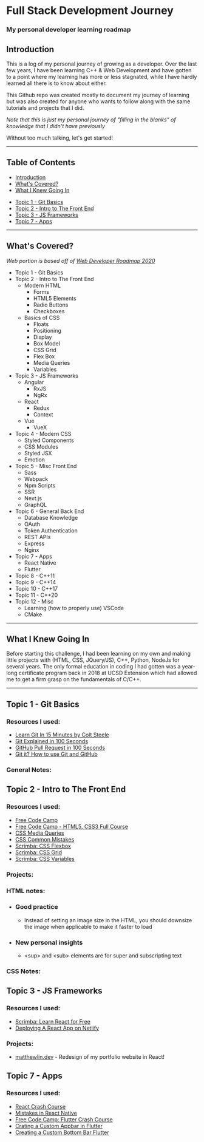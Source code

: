 # Full Stack Development Journey

### My personal developer learning roadmap

## Introduction

This is a log of my personal journey of growing as a developer. Over the last few years, I
have been learning C++ & Web Development and have gotten to a point where my
learning has more or less stagnated, while I have hardly learned all there is to
know about either.

This Github repo was created mostly to document my journey of learning but was
also created for anyone who wants to follow along with the same tutorials and
projects that I did.

_Note that this is just my personal journey of "filling in the blanks" of
knowledge that I didn't have previously_

Without too much talking, let's get started!

---

## Table of Contents

- [Introduction](#introduction)
- [What's Covered?](#whats-covered)
- [What I Knew Going In](#what-i-knew-going-in)

* [Topic 1 - Git Basics](#topic-1---git-basics)
* [Topic 2 - Intro to The Front End](#topic-2---intro-to-the-front-end)
* [Topic 3 - JS Frameworks](#topic-3---js-frameworks)
* [Topic 7 - Apps](#topic-7---apps)

---

## What's Covered?

_Web portion is based off of [Web Developer Roadmap 2020](https://github.com/kamranahmedse/developer-roadmap)_

- Topic 1 - Git Basics
- Topic 2 - Intro to The Front End
  - Modern HTML
    - Forms
    - HTML5 Elements
    - Radio Buttons
    - Checkboxes
  - Basics of CSS
    - Floats
    - Positioning
    - Display
    - Box Model
    - CSS Grid
    - Flex Box
    - Media Queries
    - Variables
- Topic 3 - JS Frameworks
  - Angular
    - RxJS
    - NgRx
  - React
    - Redux
    - Context
  - Vue
    - VueX
- Topic 4 - Modern CSS
  - Styled Components
  - CSS Modules
  - Styled JSX
  - Emotion
- Topic 5 - Misc Front End
  - Sass
  - Webpack
  - Npm Scripts
  - SSR
  - Next.js
  - GraphQL
- Topic 6 - General Back End
  - Database Knowledge
  - OAuth
  - Token Authentication
  - REST APIs
  - Express
  - Nginx
- Topic 7 - Apps
  - React Native
  - Flutter
- Topic 8 - C++11
- Topic 9 - C++14
- Topic 10 - C++17
- Topic 11 - C++20
- Topic 12 - Misc
  - Learning (how to properly use) VSCode
  - CMake

---

## What I Knew Going In

Before starting this challenge, I had been learning on my own and making little
projects with (HTML, CSS, JQuery/JS), C++, Python, NodeJs for several years. The
only formal education in coding I had gotten was a year-long certificate program
back in 2018 at UCSD Extension which had allowed me to get a firm grasp on the
fundamentals of C/C++.

---

## Topic 1 - Git Basics

### Resources I used:

- [Learn Git In 15 Minutes by Colt Steele](https://www.youtube.com/watch?v=USjZcfj8yxE&feature=youtu.be)
- [Git Explained in 100 Seconds](https://www.youtube.com/watch?v=hwP7WQkmECE)
- [GitHub Pull Request in 100 Seconds](https://www.youtube.com/watch?v=8lGpZkjnkt4)
- [Git it? How to use Git and GitHub](https://www.youtube.com/watch?v=HkdAHXoRtos)

### General Notes:

## Topic 2 - Intro to The Front End

### Resources I used:

- [Free Code Camp](https://www.freecodecamp.org/learn)
- [Free Code Camp - HTML5, CSS3 Full Course](https://www.youtube.com/watch?v=mU6anWqZJcc)
- [CSS Media Queries](https://www.youtube.com/watch?v=2KL-z9A56SQ)
- [CSS Common Mistakes](https://www.youtube.com/watch?v=iHEkRIF7zxI)
- [Scrimba: CSS Flexbox](https://scrimba.com/course/gflexbox)
- [Scrimba: CSS Grid](https://scrimba.com/course/gR8PTE)
- [Scrimba: CSS Variables](https://scrimba.com/course/gcssvariables)

### Projects:

### HTML notes:

- ### Good practice
  - Instead of setting an image size in the HTML, you should downsize the image when applicable to make it faster to load
- ### New personal insights
  - \<sup> and \<sub> elements are for super and subscripting text

### CSS Notes:

## Topic 3 - JS Frameworks

### Resources I used:

- [Scrimba: Learn React for Free](https://scrimba.com/course/glearnreact)
- [Deploying A React App on Netlify](https://www.youtube.com/watch?v=lCcBEDPTk4o)

### Projects:

- [matthewlin.dev](https://matthewlin.dev) - Redesign of my portfolio website in React!

## Topic 7 - Apps

### Resources I used:

- [React Crash Course](https://www.youtube.com/watch?v=Hf4MJH0jDb4)
- [Mistakes in React Native](https://medium.com/dailyjs/11-mistakes-ive-made-during-react-native-redux-app-development-8544e2be9a9)
- [Free Code Camp: Flutter Crash Course](https://www.youtube.com/watch?v=pTJJsmejUOQ)
- [Crating a Custom Appbar in Flutter](https://www.youtube.com/watch?v=djd9iQ8SE5s)
- [Creating a Custom Bottom Bar Flutter](https://www.youtube.com/watch?v=id-n58eqg8Y)
